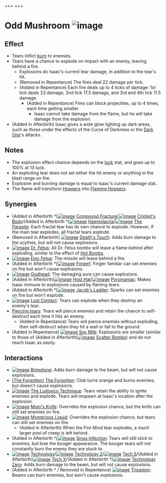 +++
+++

 # Odd Mushroom ![image](/image/Odd_Mushroom_(Thin).png) 


Effect
--------


* Tears inflict [burn](/wiki/Burn "Burn") to enemies.
* Tears have a chance to explode on impact with an enemy, leaving behind a fire.
	+ Explosions do Isaac's current tear damage, in addition to the tear's hit.
	+ (Removed in Repentance) The fires deal 22 damage per tick.
	+ (Added in Repentance) Each fire deals up to 4 ticks of damage: 1st tick deals 23 damage, 2nd tick 17.3 damage, and 3rd and 4th tick 11.5 damage.
		- (Added in Repentance) Fires can block projectiles, up to 4 times, each time getting smaller.
			* Isaac cannot take damage from the flame, but he will take damage from the explosion.
* (Added in Afterbirth) Isaac gives a wide glow lighting up dark areas, such as those under the effects of the Curse of Darkness or the [Dark One](/wiki/Dark_One "Dark One")'s attacks.


Notes
-------


* The explosion effect chance depends on the [luck](/wiki/Luck "Luck") stat, and goes up to 100% at 13 luck.
* An exploding tear does not set either the hit enemy or anything in the blast range on fire.
* Explosive and burning damage is equal to Isaac's current damage stat.
* The flame will transform [Hoppers](/wiki/Hopper "Hopper") into [Flaming Hoppers](/wiki/Flaming_Hopper "Flaming Hopper").


Synergies
-----------


* (Added in Afterbirth †)[![image](/image/Compound_Fracture.png)](/wiki/Compound_Fracture "Compound Fracture") [Compound Fracture](/wiki/Compound_Fracture "Compound Fracture")/[![image](/image/Cricket%27s_Body.png)](/wiki/Cricket%27s_Body "Cricket's Body") [Cricket's Body](/wiki/Cricket%27s_Body "Cricket's Body")/(Added in Afterbirth †)[![image](/image/Haemolacria.png)](/wiki/Haemolacria "Haemolacria") [Haemolacria](/wiki/Haemolacria "Haemolacria")/[![image](/image/The_Parasite.png)](/wiki/The_Parasite "The Parasite") [The Parasite](/wiki/The_Parasite "The Parasite"): Each fractal tear has its own chance to explode. However, if the main tear explodes, all fractal tears explode.
* (Removed in Afterbirth) [![image](/image/Death%27s_Touch.png)](/wiki/Death%27s_Touch "Death's Touch") [Death's Touch](/wiki/Death%27s_Touch "Death's Touch"): Adds burn damage to the scythes, but will not cause explosions.
* [![image](/image/Dr._Fetus.png)](/wiki/Dr._Fetus "Dr. Fetus") [Dr. Fetus](/wiki/Dr._Fetus "Dr. Fetus"): All Dr. Fetus bombs will leave a flame behind after exploding, similar to the effect of [Hot Bombs](/wiki/Hot_Bombs "Hot Bombs").
* [![image](/image/Epic_Fetus.png)](/wiki/Epic_Fetus "Epic Fetus") [Epic Fetus](/wiki/Epic_Fetus "Epic Fetus"): The missile will leave behind a fire.
* (Added in Afterbirth †)[![image](/image/Finger!.png)](/wiki/Finger! "Finger!") [Finger!](/wiki/Finger! "Finger!"): Finger familiar can set enemies on fire but won't cause explosions.
* [![image](/image/Godhead.png)](/wiki/Godhead "Godhead") [Godhead](/wiki/Godhead "Godhead"): The damaging aura can cause explosions.
* (Added in Afterbirth)[![image](/image/Host_Hat.png)](/wiki/Host_Hat "Host Hat") [Host Hat](/wiki/Host_Hat "Host Hat")/[![image](/image/Pyromaniac.png)](/wiki/Pyromaniac "Pyromaniac") [Pyromaniac](/wiki/Pyromaniac "Pyromaniac"): Makes Isaac immune to explosions caused by flaming tears.
* (Added in Afterbirth †)[![image](/image/Jacob%27s_Ladder.png)](/wiki/Jacob%27s_Ladder "Jacob's Ladder") [Jacob's Ladder](/wiki/Jacob%27s_Ladder "Jacob's Ladder"): Sparks can set enemies on fire but won't explode.
* [![image](/image/Lost_Contact.png)](/wiki/Lost_Contact "Lost Contact") [Lost Contact](/wiki/Lost_Contact "Lost Contact"): Tears can explode when they destroy an enemy's tear.
* [Piercing tears](/wiki/Piercing_tears "Piercing tears"): Tears will pierce enemies and retain the chance to self-destruct each time it hits an enemy.
	+ (Added in Repentance) Tears will pierce enemies without exploding, then self-destruct when they hit a wall or fall to the ground.
* (Added in Repentance) [![image](/image/Soy_Milk.png)](/wiki/Soy_Milk "Soy Milk") [Soy Milk](/wiki/Soy_Milk "Soy Milk"): Explosions are smaller (similar to those of (Added in Afterbirth)[![image](/image/Scatter_Bombs.png)](/wiki/Scatter_Bombs "Scatter Bombs") [Scatter Bombs](/wiki/Scatter_Bombs "Scatter Bombs")) and do not reach Isaac as easily.


Interactions
--------------


* [![image](/image/Brimstone.png)](/wiki/Brimstone "Brimstone") [Brimstone](/wiki/Brimstone "Brimstone"): Adds burn damage to the beam, but will not cause explosions.
* [(The Forgotten)](/wiki/The_Forgotten "The Forgotten") [The Forgotten](/wiki/The_Forgotten "The Forgotten"): Club turns orange and burns enemies, but doesn't cause explosions.
* [![image](/image/The_Ludovico_Technique.png)](/wiki/The_Ludovico_Technique "The Ludovico Technique") [The Ludovico Technique](/wiki/The_Ludovico_Technique "The Ludovico Technique"): Tears retain the ability to ignite enemies and explode. Tears will respawn at Isaac's location after the explosion.
* [![image](/image/Mom%27s_Knife.png)](/wiki/Mom%27s_Knife "Mom's Knife") [Mom's Knife](/wiki/Mom%27s_Knife "Mom's Knife"): Overrides the explosion chance, but the knife can still set enemies on fire.
* [![image](/image/Mysterious_Liquid.png)](/wiki/Mysterious_Liquid "Mysterious Liquid") [Mysterious Liquid](/wiki/Mysterious_Liquid "Mysterious Liquid"): Overrides the explosion chance, but tears can still set enemies on fire.
	+ (Added in Afterbirth) When the Fire Mind tear explodes, a much larger pool of creep is left behind.
* (Added in Afterbirth †)[![image](/image/Sinus_Infection.png)](/wiki/Sinus_Infection "Sinus Infection") [Sinus Infection](/wiki/Sinus_Infection "Sinus Infection"): Tears will still stick to enemies, but lose the booger appearance. The booger tears will not constantly burn the enemy they are stuck to.
* [![image](/image/Technology.png)](/wiki/Technology "Technology") [Technology](/wiki/Technology "Technology")/[![image](/image/Technology_2.png)](/wiki/Technology_2 "Technology 2") [Technology 2](/wiki/Technology_2 "Technology 2")/[![image](/image/Tech.5.png)](/wiki/Tech.5 "Tech.5") [Tech.5](/wiki/Tech.5 "Tech.5")/(Added in Afterbirth)[![image](/image/Tech_X.png)](/wiki/Tech_X "Tech X") [Tech X](/wiki/Tech_X "Tech X")/(Added in Afterbirth †)[![image](/image/Technology_Zero.png)](/wiki/Technology_Zero "Technology Zero") [Technology Zero](/wiki/Technology_Zero "Technology Zero"): Adds burn damage to the beam, but will not cause explosions.
* (Added in Afterbirth † / Removed in Repentance) [![image](/image/Trisagion.png)](/wiki/Trisagion "Trisagion") [Trisagion](/wiki/Trisagion "Trisagion"): Beams can burn enemies, but won't cause explosions.


